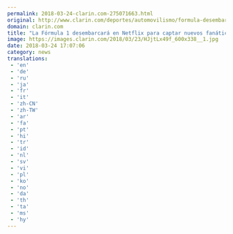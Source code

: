 ```yaml
---
permalink: 2018-03-24-clarin.com-275071663.html
original: http://www.clarin.com/deportes/automovilismo/formula-desembarcara-netflix-captar-nuevos-fanaticos_0_ryjbXlE9G.html
domain: clarin.com
title: "La Fórmula 1 desembarcará en Netflix para captar nuevos fanáticos"
image: https://images.clarin.com/2018/03/23/HJjtLx49f_600x338__1.jpg
date: 2018-03-24 17:07:06
category: news
translations: 
 - 'en'
 - 'de'
 - 'ru'
 - 'ja'
 - 'fr'
 - 'it'
 - 'zh-CN'
 - 'zh-TW'
 - 'ar'
 - 'fa'
 - 'pt'
 - 'hi'
 - 'tr'
 - 'id'
 - 'nl'
 - 'sv'
 - 'vi'
 - 'pl'
 - 'ko'
 - 'no'
 - 'da'
 - 'th'
 - 'ta'
 - 'ms'
 - 'hy'
---
```



